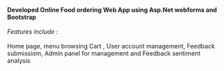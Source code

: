 **Developed Online Food ordering Web App using Asp.Net webforms and Bootstrap**
<br><br/>*Features include :*<br><br/>
  Home page, menu browsing
  Cart , User account management,
  Feedback submissiom,
  Admin panel for management and Feedback sentiment analysis

